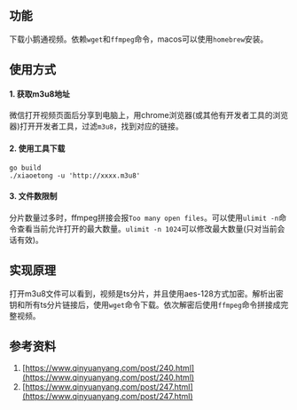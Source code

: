 ## 功能

下载小鹅通视频。依赖`wget`和`ffmpeg`命令，macos可以使用`homebrew`安装。

## 使用方式

#### 1. 获取m3u8地址

微信打开视频页面后分享到电脑上，用chrome浏览器(或其他有开发者工具的浏览器)打开开发者工具，过滤`m3u8`，找到对应的链接。

#### 2. 使用工具下载

```shell
go build
./xiaoetong -u 'http://xxxx.m3u8'
```

#### 3. 文件数限制

分片数量过多时，ffmpeg拼接会报`Too many open files`。可以使用`ulimit -n`命令查看当前允许打开的最大数量。`ulimit -n 1024`可以修改最大数量(只对当前会话有效)。

## 实现原理

打开m3u8文件可以看到，视频是ts分片，并且使用aes-128方式加密。解析出密钥和所有ts分片链接后，使用`wget`命令下载。依次解密后使用`ffmpeg`命令拼接成完整视频。



## 参考资料

1.  [https://www.qinyuanyang.com/post/240.html](https://www.qinyuanyang.com/post/240.html)
2.  [https://www.qinyuanyang.com/post/247.html](https://www.qinyuanyang.com/post/247.html)

